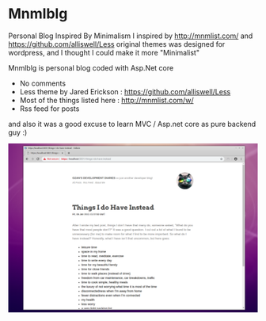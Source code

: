 # Mnmlblg
Personal Blog Inspired By Minimalism
I inspired by http://mnmlist.com/ and https://github.com/alliswell/Less
original themes was designed for wordpress, and I thought I could make it more "Minimalist"

Mnmlblg is personal blog coded with Asp.Net core

* No comments
* Less theme by Jared Erickson : https://github.com/alliswell/Less
* Most of the things listed here : http://mnmlist.com/w/
* Rss feed for posts

and also it was a good excuse to learn MVC / Asp.net core as pure backend guy :)

![Screenshot](https://raw.githubusercontent.com/ozankiraz/Mnmlblg/master/screenshot.png)